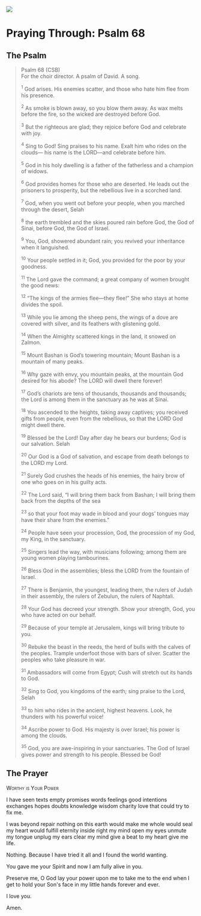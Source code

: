 <img class="intro-right" src="/images/art-paris-psalter.jpg">

# Praying Through: Psalm 68

## The Psalm

>Psalm 68 (CSB)  
><sup></sup> For the choir director. A psalm of David. A song. 
>
><sup>1</sup> God arises. His enemies scatter, and those who hate him flee from his presence. 
>
><sup>2</sup> As smoke is blown away, so you blow them away. As wax melts before the fire, so the wicked are destroyed before God. 
>
><sup>3</sup> But the righteous are glad; they rejoice before God and celebrate with joy. 
>
><sup>4</sup> Sing to God! Sing praises to his name. Exalt him who rides on the clouds— his name is the LORD—and celebrate before him. 
>
><sup>5</sup> God in his holy dwelling is a father of the fatherless and a champion of widows. 
>
><sup>6</sup> God provides homes for those who are deserted. He leads out the prisoners to prosperity, but the rebellious live in a scorched land. 
>
><sup>7</sup> God, when you went out before your people, when you marched through the desert, Selah 
>
><sup>8</sup> the earth trembled and the skies poured rain before God, the God of Sinai, before God, the God of Israel. 
>
><sup>9</sup> You, God, showered abundant rain; you revived your inheritance when it languished. 
>
><sup>10</sup> Your people settled in it; God, you provided for the poor by your goodness. 
>
><sup>11</sup> The Lord gave the command; a great company of women brought the good news: 
>
><sup>12</sup> “The kings of the armies flee—they flee!” She who stays at home divides the spoil. 
>
><sup>13</sup> While you lie among the sheep pens, the wings of a dove are covered with silver, and its feathers with glistening gold. 
>
><sup>14</sup> When the Almighty scattered kings in the land, it snowed on Zalmon. 
>
><sup>15</sup> Mount Bashan is God’s towering mountain; Mount Bashan is a mountain of many peaks. 
>
><sup>16</sup> Why gaze with envy, you mountain peaks, at the mountain God desired for his abode? The LORD will dwell there forever! 
>
><sup>17</sup> God’s chariots are tens of thousands, thousands and thousands; the Lord is among them in the sanctuary as he was at Sinai. 
>
><sup>18</sup> You ascended to the heights, taking away captives; you received gifts from people, even from the rebellious, so that the LORD God might dwell there. 
>
><sup>19</sup> Blessed be the Lord! Day after day he bears our burdens; God is our salvation. Selah 
>
><sup>20</sup> Our God is a God of salvation, and escape from death belongs to the LORD my Lord. 
>
><sup>21</sup> Surely God crushes the heads of his enemies, the hairy brow of one who goes on in his guilty acts. 
>
><sup>22</sup> The Lord said, “I will bring them back from Bashan; I will bring them back from the depths of the sea 
>
><sup>23</sup> so that your foot may wade in blood and your dogs’ tongues may have their share from the enemies.” 
>
><sup>24</sup> People have seen your procession, God, the procession of my God, my King, in the sanctuary. 
>
><sup>25</sup> Singers lead the way, with musicians following; among them are young women playing tambourines. 
>
><sup>26</sup> Bless God in the assemblies; bless the LORD from the fountain of Israel. 
>
><sup>27</sup> There is Benjamin, the youngest, leading them, the rulers of Judah in their assembly, the rulers of Zebulun, the rulers of Naphtali. 
>
><sup>28</sup> Your God has decreed your strength. Show your strength, God, you who have acted on our behalf. 
>
><sup>29</sup> Because of your temple at Jerusalem, kings will bring tribute to you. 
>
><sup>30</sup> Rebuke the beast in the reeds, the herd of bulls with the calves of the peoples. Trample underfoot those with bars of silver. Scatter the peoples who take pleasure in war. 
>
><sup>31</sup> Ambassadors will come from Egypt; Cush will stretch out its hands to God. 
>
><sup>32</sup> Sing to God, you kingdoms of the earth; sing praise to the Lord, Selah 
>
><sup>33</sup> to him who rides in the ancient, highest heavens. Look, he thunders with his powerful voice! 
>
><sup>34</sup> Ascribe power to God. His majesty is over Israel; his power is among the clouds. 
>
><sup>35</sup> God, you are awe-inspiring in your sanctuaries. The God of Israel gives power and strength to his people. Blessed be God!

## The Prayer

<div style="font-variant: small-caps;">
Worthy is Your Power
</div>

I have seen
  texts
  empty promises
  words
  feelings
  good intentions
  exchanges
  hopes
  doubts
  knowledge
  wisdom
  charity
  love
  that could try to fix me.

I was beyond repair
  nothing on this earth
  would make me whole
  would seal my heart
  would fulfill eternity inside
  right my mind
  open my eyes
  unmute my tongue
  unplug my ears
  clear my mind
  give a beat to my heart
  give me life.

Nothing. Because I have tried it all
  and I found the world wanting.

You gave me your Spirit
  and now I am fully alive in you.

Preserve me, O God
  lay your power upon me
  to take me to the end
  when I get to hold your Son's face
  in my little hands
  forever and ever.

I love you.

Amen.
